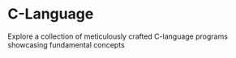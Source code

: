 # C-Language
Explore a collection of meticulously crafted C-language programs showcasing fundamental concepts 
